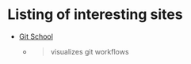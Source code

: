 # Listing of interesting sites

* [Git School](http://git-school.github.io/visualizing-git/)
  * >visualizes git workflows
